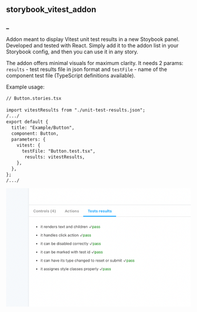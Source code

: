 ## storybook_vitest_addon

### \_

Addon meant to display Vitest unit test results in a new Stoybook panel. Developed and tested with React.
Simply add it to the addon list in your Storybook config, and then you can use it in any story.

The addon offers minimal visuals for maximum clarity.
It needs 2 params: `results` - test results file in json format and `testFile` - name of the component test file (TypeScript definitions available).

Example usage:

```
// Button.stories.tsx

import vitestResults from "./unit-test-results.json";
/.../
export default {
  title: "Example/Button",
  component: Button,
  parameters: {
    vitest: {
      testFile: "Button.test.tsx",
       results: vitestResults,
    },
  },
};
/.../
```

![](2022-03-27-18-36-17.png)
